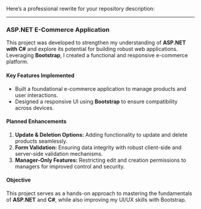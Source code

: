 Here’s a professional rewrite for your repository description:  

---

### **ASP.NET E-Commerce Application**  

This project was developed to strengthen my understanding of **ASP.NET with C#** and explore its potential for building robust web applications. Leveraging **Bootstrap**, I created a functional and responsive e-commerce platform.  

#### **Key Features Implemented**  
- Built a foundational e-commerce application to manage products and user interactions.  
- Designed a responsive UI using **Bootstrap** to ensure compatibility across devices.  

#### **Planned Enhancements**  
1. **Update & Deletion Options:** Adding functionality to update and delete products seamlessly.  
2. **Form Validation:** Ensuring data integrity with robust client-side and server-side validation mechanisms.  
3. **Manager-Only Features:** Restricting edit and creation permissions to managers for improved control and security.  

#### **Objective**  
This project serves as a hands-on approach to mastering the fundamentals of **ASP.NET** and **C#**, while also improving my UI/UX skills with Bootstrap.  

